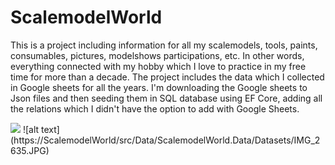 <div>

# ScalemodelWorld

This is a project including information for all my scalemodels, tools, paints, consumables, pictures, modelshows participations, etc. In other words, everything connected with my hobby which I love to practice in my free time for more than a decade. The project includes the data which I collected in Google sheets for all the years. I'm downloading the Google sheets to Json files and then seeding them in SQL database using EF Core, adding all the relations which I didn't have the option to add with Google Sheets.

<img src="ScalemodelWorld/src/Data/ScalemodelWorld.Data/Datasets/IMG_2635.JPG">
![alt text](https://ScalemodelWorld/src/Data/ScalemodelWorld.Data/Datasets/IMG_2635.JPG)
</div>
